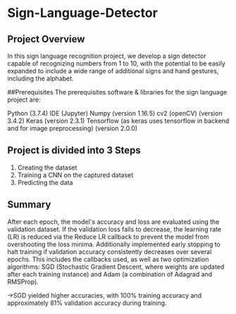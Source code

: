 # Sign-Language-Detector
## Project Overview
In this sign language recognition project, we develop a sign detector capable of recognizing numbers from 1 to 10, with the potential to be easily expanded to include a wide range of additional signs and hand gestures, including the alphabet.

##Prerequisites
The prerequisites software & libraries for the sign language project are:

Python (3.7.4)
IDE (Jupyter)
Numpy (version 1.16.5)
cv2 (openCV) (version 3.4.2)
Keras (version 2.3.1)
Tensorflow (as keras uses tensorflow in backend and for image preprocessing) (version 2.0.0)

## Project is divided into 3 Steps 
1. Creating the dataset
2. Training a CNN on the captured dataset
3. Predicting the data

## Summary 
After each epoch, the model's accuracy and loss are evaluated using the validation dataset. If the validation loss fails to decrease, the learning rate (LR) is reduced via the Reduce LR callback to prevent the model from overshooting the loss minima. Additionally implemented early stopping to halt training if validation accuracy consistently decreases over several epochs.
This includes the callbacks used, as well as two optimization algorithms: SGD (Stochastic Gradient Descent, where weights are updated after each training instance) and Adam (a combination of Adagrad and RMSProp).

->SGD yielded higher accuracies, with 100% training accuracy and approximately 81% validation accuracy during training.






